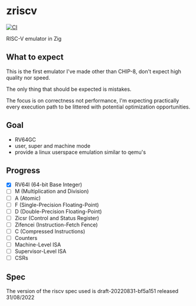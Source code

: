 # zriscv
[![CI](https://github.com/leecannon/zriscv/actions/workflows/main.yml/badge.svg?branch=master)](https://github.com/leecannon/zriscv/actions/workflows/main.yml)

RISC-V emulator in Zig

## What to expect
This is the first emulator I've made other than CHIP-8, don't expect high quality nor speed.

The only thing that should be expected is mistakes.

The focus is on correctness not performance, I'm expecting practically every execution path to be littered with potential optimization opportunities.

## Goal
 - RV64GC
 - user, super and machine mode
 - provide a linux userspace emulation similar to qemu's

## Progress
- [X] RV64I (64-bit Base Integer)
- [ ] M (Multiplication and Division)
- [ ] A (Atomic)
- [ ] F (Single-Precision Floating-Point)
- [ ] D (Double-Precision Floating-Point)
- [ ] Zicsr (Control and Status Register)
- [ ] Zifencei (Instruction-Fetch Fence)
- [ ] C (Compressed Instructions)
- [ ] Counters
- [ ] Machine-Level ISA
- [ ] Supervisor-Level ISA
- [ ] CSRs

## Spec
The version of the riscv spec used is draft-20220831-bf5a151 released 31/08/2022
